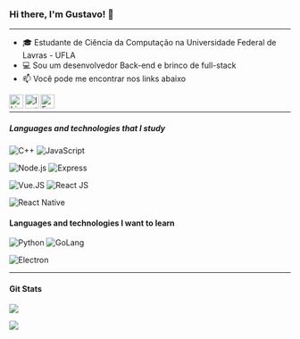 ### Hi there, I'm Gustavo! 👋

---

- 🎓 Estudante de Ciência da Computação na Universidade Federal de Lavras - UFLA
- 💻 Sou um desenvolvedor Back-end e brinco de full-stack
- 📫 Você pode me encontrar nos links abaixo

<a target="_blank" href="https://www.linkedin.com/in/GustavoRFS/">
  <img align="left" alt="LinkedIN" width="25px" src="https://logospng.org/download/linkedin/logo-linkedin-icon-2048.png" /> </a>

<a target="_blank" href="https://www.instagram.com/garnstavo">
  <img align="left" alt="Instagram" width="25px" src="https://upload.wikimedia.org/wikipedia/commons/thumb/e/e7/Instagram_logo_2016.svg/1200px-Instagram_logo_2016.svg.png" />
</a>

<a target="_blank" href="mailto:gustavoribeiro.ribeiro1@gmail.com">
  <img align="left" alt="E-mail" width="25px" src="https://logodownload.org/wp-content/uploads/2018/03/gmail-logo-16.png" />
</a>

<br>

---

##### Languages and technologies that I study

![C++](https://img.shields.io/badge/-C++-555555?style=flat&logo=c%2B%2B)
![JavaScript](https://img.shields.io/badge/-Javascript-555555?style=flat&logo=javascript)

![Node.js](https://img.shields.io/badge/-Node.js-555555?style=flat&logo=node.js)
![Express](https://img.shields.io/badge/-ExpressJS-555555?style=flat&logo=express)

![Vue.JS](https://img.shields.io/badge/-Vue.js-555555?style=flat&logo=vue.js)
![React JS](https://img.shields.io/badge/-React-555555?style=flat&logo=react)

![React Native](https://img.shields.io/badge/-React%20Native-555555?style=flat&logo=react)

#### Languages and technologies I want to learn

![Python](https://img.shields.io/badge/-Python-555555?style=flat&logo=python)
![GoLang](https://img.shields.io/badge/-Go-555555?style=flat&logo=go)

![Electron](https://img.shields.io/badge/-Electron-555555?style=flat&logo=electron)

---

#### Git Stats

![](https://github-readme-stats.vercel.app/api?username=GustavoRFS&show_icons=true&theme=blueberry)

![](https://github-readme-stats.vercel.app/api/top-langs/?username=GustavoRFS&layout=compact&theme=blueberry)
